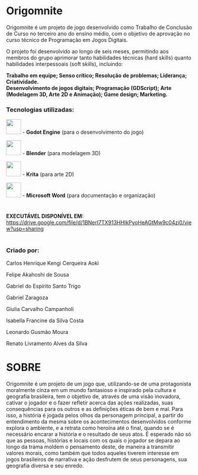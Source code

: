 # Origomnite
Origomnite é um projeto de jogo desenvolvido como Trabalho de Conclusão de Curso no terceiro ano do ensino médio, com o objetivo de aprovação no curso técnico de Programação em Jogos Digitais.

O projeto foi desenvolvido ao longo de seis meses, permitindo aos membros do grupo aprimorar tanto habilidades técnicas (hard skills) quanto habilidades interpessoais (soft skills), incluindo:

**Trabalho em equipe; Senso crítico; Resolução de problemas; Liderança; Criatividade.**     
**Desenvolvimento de jogos digitais; Programação (GDScript); Arte (Modelagem 3D, Arte 2D e Animação); Game design; Marketing.**


### Tecnologias utilizadas:

<img src="https://cdn.jsdelivr.net/gh/devicons/devicon@latest/icons/godot/godot-original.svg" width=40 height=40> - **Godot Engine** (para o desenvolvimento do jogo)

<img src="https://cdn.jsdelivr.net/gh/devicons/devicon@latest/icons/blender/blender-original.svg" width=40 height=40/> - **Blender** (para modelagem 3D)

<img src="https://upload.wikimedia.org/wikipedia/commons/thumb/7/73/Calligrakrita-base.svg/1200px-Calligrakrita-base.svg.png" width=40 height=40/> - **Krita** (para arte 2D)

<img src="https://upload.wikimedia.org/wikipedia/commons/thumb/f/fd/Microsoft_Office_Word_%282019%E2%80%93present%29.svg/1200px-Microsoft_Office_Word_%282019%E2%80%93present%29.svg.png" width=40 height=40/> - **Microsoft Word** (para documentação e organização)
       
#

**EXECUTÁVEL DISPONÍVEL EM:** https://drive.google.com/file/d/1BNerI7TX913HHIkPyoHeAGtMw9c04zi0/view?usp=sharing

#
### **Criado por:**

Carlos Henrique Kengi Cerqueira Aoki

Felipe Akahoshi de Sousa

Gabriel do Espírito Santo Trigo

Gabriel Zaragoza

Giulia Carvalho Campanholi

Isabella Francine da Silva Costa

Leonardo Gusmão Moura

Renato Livramento Alves da Silva

# SOBRE

Origomnite é um projeto de um jogo que, utilizando-se de uma protagonista
moralmente cinza em um mundo fantasioso e inspirado pela cultura e geografia
brasileira, tem o objetivo de, através de uma visão inovadora, cativar o jogador
e o fazer refletir acerca das ações realizadas, suas consequências para os
outros e as definições éticas de bem e mal. Para isso, a história é jogada pelos
olhos da personagem principal, a partir do entendimento da mesma sobre os
acontecimentos desenvolvidos conforme explora o ambiente, e a retrata como
heroína até o final, quando se é necessário encarar a história e o resultado de
seus atos. É esperado não só que as pessoas, histórias e locais com os quais
o jogador se depara ao longo da trama moldem o pensamento deste, de
maneira a transmitir valores morais, como também que todos aqueles tiverem
interesse em jogos brasileiros de narrativa e ação desfrutem de seus
personagens, sua geografia diversa e seu enredo.

